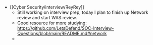 - [[Cyber Security/Interview/ReyRey]]
	- Still working on interview prep, today I plan to finish up Network review and start WAS review.
	- Good resource for more studying: https://github.com/LetsDefend/SOC-Interview-Questions/blob/main/README.md#network
	-